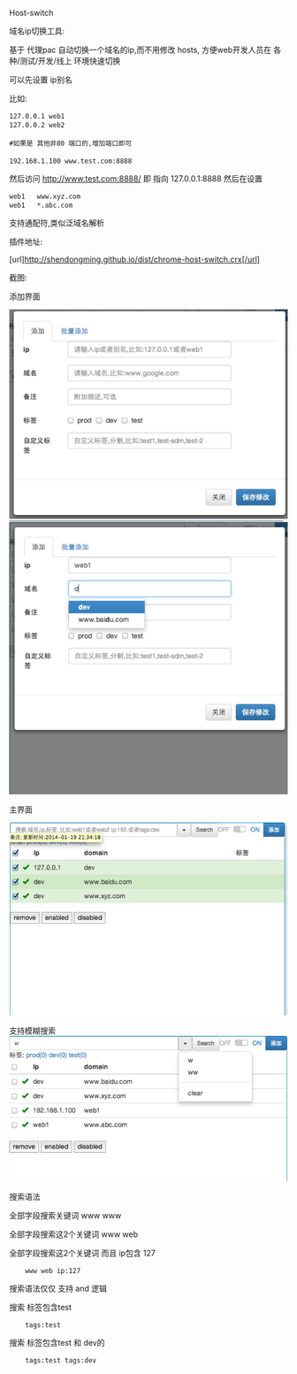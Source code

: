 Host-switch

域名ip切换工具:

基于 代理pac 自动切换一个域名的ip,而不用修改 hosts,
方便web开发人员在 各种/测试/开发/线上 环境快速切换

可以先设置 ip别名

比如:
```
127.0.0.1 web1
127.0.0.2 web2

#如果是 其他非80 端口的,增加端口即可

192.168.1.100 www.test.com:8888

```
然后访问 http://www.test.com:8888/ 即 指向 127.0.0.1:8888
然后在设置
```
web1   www.xyz.com
web1   *.abc.com

```
支持通配符,类似泛域名解析

插件地址:

[url]http://shendongming.github.io/dist/chrome-host-switch.crx[/url]

截图:

添加界面

![ScreenShot](/snap/add2.png)
![ScreenShot](/snap/add3.png)

主界面

![ScreenShot](/snap/main.png)

支持模糊搜索
![ScreenShot](/snap/search.png)



搜索语法

全部字段搜索关键词 www
 www

全部字段搜索这2个关键词
www web


全部字段搜索这2个关键词 而且 ip包含 127
```
    www web ip:127
```


搜索语法仅仅 支持 and 逻辑


搜索 标签包含test
```
    tags:test
```
搜索 标签包含test 和 dev的
```
    tags:test tags:dev

```



